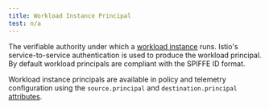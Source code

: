 ```yaml
---
title: Workload Instance Principal
test: n/a
---
```

The verifiable authority under which a [workload instance](/docs/reference/glossary/#workload-instance) runs.
Istio's service-to-service authentication is used to produce the workload principal.
By default workload principals are compliant with the SPIFFE ID format.

Workload instance principals are available in policy and telemetry configuration
using the `source.principal` and `destination.principal` [attributes](/docs/reference/glossary/#attribute).
